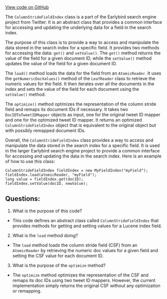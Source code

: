 [View code on GitHub](https://github.com/misbahsy/the-algorithm/src/java/com/twitter/search/core/earlybird/index/column/ColumnStrideFieldIndex.java)

The `ColumnStrideFieldIndex` class is a part of the Earlybird search engine project from Twitter. It is an abstract class that provides a common interface for accessing and updating the underlying data for a field in the search index. 

The purpose of this class is to provide a way to access and manipulate the data stored in the search index for a specific field. It provides two methods for accessing the data: `get()` and `setValue()`. The `get()` method returns the value of the field for a given document ID, while the `setValue()` method updates the value of the field for a given document ID.

The `load()` method loads the data for the field from an `AtomicReader`. It uses the `getNumericDocValues()` method of the `LeafReader` class to retrieve the numeric values for the field. It then iterates over all the documents in the index and sets the value of the field for each document using the `setValue()` method.

The `optimize()` method optimizes the representation of the column stride field and remaps its document IDs if necessary. It takes two `DocIDToTweetIDMapper` objects as input, one for the original tweet ID mapper and one for the optimized tweet ID mapper. It returns an optimized `ColumnStrideFieldIndex` object that is equivalent to the original object but with possibly remapped document IDs.

Overall, the `ColumnStrideFieldIndex` class provides a way to access and manipulate the data stored in the search index for a specific field. It is used in the larger Earlybird search engine project to provide a common interface for accessing and updating the data in the search index. Here is an example of how to use this class:

```
ColumnStrideFieldIndex fieldIndex = new MyFieldIndex("myField");
fieldIndex.load(atomicReader, "myField");
long value = fieldIndex.get(docID);
fieldIndex.setValue(docID, newValue);
```
## Questions: 
 1. What is the purpose of this code?
- This code defines an abstract class called `ColumnStrideFieldIndex` that provides methods for getting and setting values for a Lucene index field.

2. What is the `load` method doing?
- The `load` method loads the column stride field (CSF) from an `AtomicReader` by retrieving the numeric doc values for a given field and setting the CSF value for each document ID.

3. What is the purpose of the `optimize` method?
- The `optimize` method optimizes the representation of the CSF and remaps its doc IDs using two tweet ID mappers. However, the current implementation simply returns the original CSF without any optimization or remapping.
